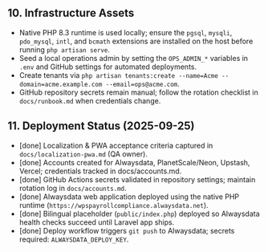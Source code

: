 ## 10. Infrastructure Assets
- Native PHP 8.3 runtime is used locally; ensure the `pgsql`, `mysqli`, `pdo_mysql`, `intl`, and `bcmath` extensions are installed on the host before running `php artisan serve`.
- Seed a local operations admin by setting the `OPS_ADMIN_*` variables in `.env` and GitHub settings for automated deployments.
- Create tenants via `php artisan tenants:create --name=Acme --domain=acme.example.com --email=ops@acme.com`.
- GitHub repository secrets remain manual; follow the rotation checklist in `docs/runbook.md` when credentials change.

## 11. Deployment Status (2025-09-25)
- [done] Localization & PWA acceptance criteria captured in `docs/localization-pwa.md` (QA owner).
- [done] Accounts created for Alwaysdata, PlanetScale/Neon, Upstash, Vercel; credentials tracked in docs/accounts.md.
- [done] GitHub Actions secrets validated in repository settings; maintain rotation log in `docs/accounts.md`.
- [done] Alwaysdata web application deployed using the native PHP runtime (`https://wpspayrollcompliance.alwaysdata.net`).
- [done] Bilingual placeholder (`public/index.php`) deployed so Alwaysdata health checks succeed until Laravel app ships.
- [done] Deploy workflow triggers `git push` to Alwaysdata; secrets required: `ALWAYSDATA_DEPLOY_KEY`.
